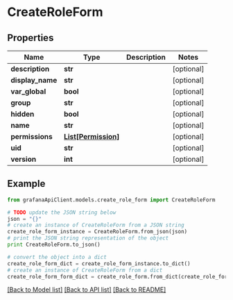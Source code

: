 # CreateRoleForm


## Properties
Name | Type | Description | Notes
------------ | ------------- | ------------- | -------------
**description** | **str** |  | [optional] 
**display_name** | **str** |  | [optional] 
**var_global** | **bool** |  | [optional] 
**group** | **str** |  | [optional] 
**hidden** | **bool** |  | [optional] 
**name** | **str** |  | [optional] 
**permissions** | [**List[Permission]**](Permission.md) |  | [optional] 
**uid** | **str** |  | [optional] 
**version** | **int** |  | [optional] 

## Example

```python
from grafanaApiClient.models.create_role_form import CreateRoleForm

# TODO update the JSON string below
json = "{}"
# create an instance of CreateRoleForm from a JSON string
create_role_form_instance = CreateRoleForm.from_json(json)
# print the JSON string representation of the object
print CreateRoleForm.to_json()

# convert the object into a dict
create_role_form_dict = create_role_form_instance.to_dict()
# create an instance of CreateRoleForm from a dict
create_role_form_form_dict = create_role_form.from_dict(create_role_form_dict)
```
[[Back to Model list]](../README.md#documentation-for-models) [[Back to API list]](../README.md#documentation-for-api-endpoints) [[Back to README]](../README.md)


